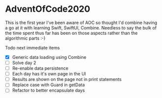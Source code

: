 # AdventOfCode2020
This is the first year I've been aware of AOC so thought I'd combine having a go at it with learning Swift, SwiftUI, Combine.  Needless to say the bulk of the time spent thus far has been on those aspects rather than the algorithmic parts :-)

Todo next immediate items
- [X] Generic data loading using Combine
- [ ] Solve day 2
- [ ] Re-enable data persistence
- [ ] Each day has it's own page in the UI
- [ ] Results are shown on the page not in print statements
- [ ] Replace case with Guard in getData
- [ ] Refactor to better encapsulate days
